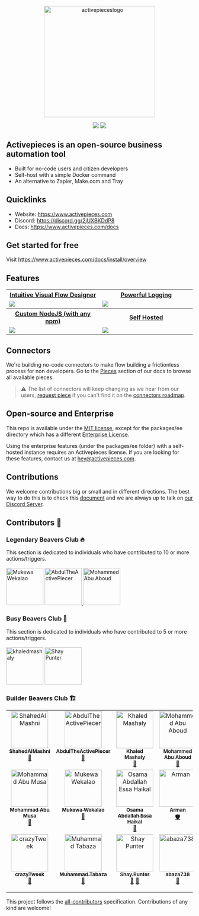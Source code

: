 <p align="center">
  <img width="300" alt="activepieceslogo" src="https://github.com/activepieces/activepieces/raw/main/assets/ap-logo.png">
</p>
<p align="center">
<a href="/LICENSE" target="_blank"><img src='https://img.shields.io/badge/license-MIT-green?style=for-the-badge' /></a>&nbsp;<a href='https://discord.gg/2jUXBKDdP8'><img src='https://img.shields.io/discord/966798490984382485?style=for-the-badge' /></a>
</p>

## Activepieces is an open-source business automation tool
* Built for no-code users and citizen developers
* Self-host with a simple Docker command
* An alternative to Zapier, Make.com and Tray

## Quicklinks
- Website: https://www.activepieces.com
- Discord: https://discord.gg/2jUXBKDdP8
- Docs: https://www.activepieces.com/docs

## Get started for free

Visit https://www.activepieces.com/docs/install/overview

## Features

<table>
  
  <tr>
    <th>
      <a href="#">Intuitive Visual Flow Designer</a>
    </th>
    <th>
      <a href="#">Powerful Logging</a>
    </th>

  </tr>

   <tr>
    <td width="50%">
      <a href="#">
        <img src="https://uploads-ssl.webflow.com/62c21c5154de255ece48bdf4/638f882fe84c1e465161177c_Screenshot%202022-12-06%20at%2021.14%201-p-1080.png" />
      </a>
    </td>
    <td width="50%">
        <a href="#">
            <img src="https://uploads-ssl.webflow.com/62c21c5154de255ece48bdf4/638f8e093a493043dc8ed633_Screenshot%202022-12-06%20at%2021.44%201-p-1080.png" />
        </a>
    </td>
  </tr>

  <tr>
    <th>
      <a href="#">Custom NodeJS (with any npm)</a>
    </th>
    <th>
      <a href="#">Self Hosted</a>
    </th>
</tr>

 <tr>
    <td width="50%">
        <a href="#">
            <img src="https://uploads-ssl.webflow.com/62c21c5154de255ece48bdf4/638f902e016e13f712543baf_Screenshot%202022-12-06%20at%2021.54%201-p-1080.png" />
        </a>
    </td>
    <td width="50%">
      <a href="#">
        <img src="https://uploads-ssl.webflow.com/62c21c5154de255ece48bdf4/638fc2f3d951ef60fb258a6e_Screenshot%202022-12-07%20at%2001.31%201-p-1080.png" />
      </a>
    </td>
 </tr>
</table>


## Connectors
We're building no-code connectors to make flow building a frictionless process for non developers. Go to the [Pieces](https://www.activepieces.com/docs/pieces) section of our docs to browse all available pieces.

> :warning: The list of connectors will keep changing as we hear from our users, [request piece](https://github.com/activepieces/activepieces/issues/new/choose) if you can't find it on the [connectors roadmap](https://github.com/orgs/activepieces/projects/5).


## Open-source and Enterprise

This repo is available under the [MIT license](https://github.com/activepieces/activepieces/blob/main/LICENSE), except for the packages/ee directory which has a different [Enterprise License](https://github.com/activepieces/activepieces/blob/main/packages/ee/LICENSE).

Using the enterprise features (under the packages/ee folder) with a self-hosted instance requires an Activepieces license. If you are looking for these features, contact us at hey@activepieces.com.

## Contributions

We welcome contributions big or small and in different directions. The best way to do this is to check this [document](https://www.activepieces.com/docs/contributing/building-pieces/overview) and we are always up to talk on [our Discord Server](https://discord.gg/2jUXBKDdP8).

## Contributors 🦫

### Legendary Beavers Club 🔥 
This section is dedicated to individuals who have contributed to 10 or more actions/triggers.
<br><br>
<a href="https://github.com/kanarelo"><img src="https://avatars.githubusercontent.com/u/393261?v=4?s=100" width="100px;" alt="Mukewa Wekalao"/></a>
<a href="https://github.com/AbdulTheActivePiecer"><img src="https://avatars.githubusercontent.com/u/106555838?v=4?s=100" width="100px;" alt="AbdulTheActivePiecer"/> </a>
<a href="https://github.com/abuaboud"><img src="https://avatars.githubusercontent.com/u/1812998?v=4?s=100" width="100px;" alt="Mohammed Abu Aboud"/></a>

### Busy Beavers Club 🦸
This section is dedicated to individuals who have contributed to 5 or more actions/triggers.
<br><br>
<a href="https://github.com/khaledmashaly"><img src="https://avatars.githubusercontent.com/u/61781545?v=4?s=100" width="100px;" alt="khaledmashaly"/></a>
<a href="https://shaypunter.co.uk"><img src="https://avatars.githubusercontent.com/u/18310437?v=4?s=100" width="100px;" alt="Shay Punter"/></a>
### Builder Beavers Club 🏗️

<!-- ALL-CONTRIBUTORS-LIST:START - Do not remove or modify this section -->
<!-- prettier-ignore-start -->
<!-- markdownlint-disable -->
<table>
  <tbody>
    <tr>
      <td align="center" valign="top" width="14.28%"><a href="https://github.com/ShahedAlMashni"><img src="https://avatars.githubusercontent.com/u/41443850?v=4?s=100" width="100px;" alt="ShahedAlMashni"/><br /><sub><b>ShahedAlMashni</b></sub></a><br /><a href="#plugin-ShahedAlMashni" title="Plugin/utility libraries">🔌</a></td>
      <td align="center" valign="top" width="14.28%"><a href="https://github.com/AbdulTheActivePiecer"><img src="https://avatars.githubusercontent.com/u/106555838?v=4?s=100" width="100px;" alt="AbdulTheActivePiecer"/><br /><sub><b>AbdulTheActivePiecer</b></sub></a><br /><a href="#maintenance-AbdulTheActivePiecer" title="Maintenance">🚧</a></td>
      <td align="center" valign="top" width="14.28%"><a href="https://github.com/khaledmashaly"><img src="https://avatars.githubusercontent.com/u/61781545?v=4?s=100" width="100px;" alt="Khaled Mashaly"/><br /><sub><b>Khaled Mashaly</b></sub></a><br /><a href="#maintenance-khaledmashaly" title="Maintenance">🚧</a></td>
      <td align="center" valign="top" width="14.28%"><a href="https://github.com/abuaboud"><img src="https://avatars.githubusercontent.com/u/1812998?v=4?s=100" width="100px;" alt="Mohammed Abu Aboud"/><br /><sub><b>Mohammed Abu Aboud</b></sub></a><br /><a href="#maintenance-abuaboud" title="Maintenance">🚧</a></td>
      <td align="center" valign="top" width="14.28%"><a href="https://aboudzein.github.io"><img src="https://avatars.githubusercontent.com/u/12976630?v=4?s=100" width="100px;" alt="Abdulrahman Zeineddin"/><br /><sub><b>Abdulrahman Zeineddin</b></sub></a><br /><a href="#plugin-aboudzein" title="Plugin/utility libraries">🔌</a></td>
      <td align="center" valign="top" width="14.28%"><a href="https://github.com/creed983"><img src="https://avatars.githubusercontent.com/u/62152944?v=4?s=100" width="100px;" alt="ahmad jaber"/><br /><sub><b>ahmad jaber</b></sub></a><br /><a href="#plugin-creed983" title="Plugin/utility libraries">🔌</a></td>
      <td align="center" valign="top" width="14.28%"><a href="https://github.com/ashrafsamhouri"><img src="https://avatars.githubusercontent.com/u/97393596?v=4" width="100px;" alt="Ashraf Samhouri"/><br /><sub><b>Ashraf Samhouri</b></sub></a><br /><a href="#plugin-ashrafsamhouri" title="Plugin/utility libraries">🔌</a></td>
    </tr>
    <tr>
      <td align="center" valign="top" width="14.28%"><a href="https://steercampaign.com"><img src="https://avatars.githubusercontent.com/u/12627658?v=4?s=100" width="100px;" alt="Mohammad Abu Musa"/><br /><sub><b>Mohammad Abu Musa</b></sub></a><br /><a href="#projectManagement-mabumusa1" title="Project Management">📆</a></td>
      <td align="center" valign="top" width="14.28%"><a href="https://github.com/kanarelo"><img src="https://avatars.githubusercontent.com/u/393261?v=4?s=100" width="100px;" alt="Mukewa Wekalao"/><br /><sub><b>Mukewa Wekalao</b></sub></a><br /><a href="#plugin-kanarelo" title="Plugin/utility libraries">🔌</a></td>
      <td align="center" valign="top" width="14.28%"><a href="http://osamahaikal.pythonanywhere.com/"><img src="https://avatars.githubusercontent.com/u/72370395?v=4?s=100" width="100px;" alt="Osama Abdallah Essa Haikal"/><br /><sub><b>Osama Abdallah Essa Haikal</b></sub></a><br /><a href="#plugin-OsamaHaikal" title="Plugin/utility libraries">🔌</a></td>
      <td align="center" valign="top" width="14.28%"><a href="https://github.com/M-Arman"><img src="https://avatars.githubusercontent.com/u/54455592?v=4?s=100" width="100px;" alt="Arman"/><br /><sub><b>Arman</b></sub></a><br /><a href="#security-M-Arman" title="Security">🛡️</a></td>
      <td align="center" valign="top" width="14.28%"><a href="https://github.com/oskarkraemer"><img src="https://avatars.githubusercontent.com/u/42745862?v=4?s=100" width="100px;" alt="Oskar Krämer"/><br /><sub><b>Oskar Krämer</b></sub></a><br /><a href="https://github.com/activepieces/activepieces/commits?author=oskarkraemer" title="Documentation">📖</a></td>
      <td align="center" valign="top" width="14.28%"><a href="https://thibpat.com"><img src="https://avatars.githubusercontent.com/u/494686?v=4?s=100" width="100px;" alt="Thibaut Patel"/><br /><sub><b>Thibaut Patel</b></sub></a><br /><a href="#ideas-tpatel" title="Ideas, Planning, & Feedback">🤔</a></td>
      <td align="center" valign="top" width="14.28%"><a href="https://github.com/Applesaucesomer"><img src="https://avatars.githubusercontent.com/u/18318905?v=4?s=100" width="100px;" alt="Applesaucesomer"/><br /><sub><b>Applesaucesomer</b></sub></a><br /><a href="#ideas-Applesaucesomer" title="Ideas, Planning, & Feedback">🤔</a></td>
    </tr>
    <tr>
      <td align="center" valign="top" width="14.28%"><a href="https://github.com/crazyTweek"><img src="https://avatars.githubusercontent.com/u/6828237?v=4?s=100" width="100px;" alt="crazyTweek"/><br /><sub><b>crazyTweek</b></sub></a><br /><a href="#ideas-crazyTweek" title="Ideas, Planning, & Feedback">🤔</a></td>
      <td align="center" valign="top" width="14.28%"><a href="https://linkedin.com/in/muhammad-tabaza"><img src="https://avatars.githubusercontent.com/u/23503983?v=4?s=100" width="100px;" alt="Muhammad Tabaza"/><br /><sub><b>Muhammad Tabaza</b></sub></a><br /><a href="#plugin-m-tabaza" title="Plugin/utility libraries">🔌</a></td>
      <td align="center" valign="top" width="14.28%"><a href="https://shaypunter.co.uk"><img src="https://avatars.githubusercontent.com/u/18310437?v=4?s=100" width="100px;" alt="Shay Punter"/><br /><sub><b>Shay Punter</b></sub></a><br /><a href="https://github.com/activepieces/activepieces/commits?author=ShayPunter" title="Documentation">📖</a> <a href="#plugin-ShayPunter" title="Plugin/utility libraries">🔌</a></td>
      <td align="center" valign="top" width="14.28%"><a href="https://github.com/abaza738"><img src="https://avatars.githubusercontent.com/u/50132270?v=4?s=100" width="100px;" alt="abaza738"/><br /><sub><b>abaza738</b></sub></a><br /><a href="#plugin-abaza738" title="Plugin/utility libraries">🔌</a></td>
      <td align="center" valign="top" width="14.28%"><a href="https://github.com/jonaboe"><img src="https://avatars.githubusercontent.com/u/51358680?v=4?s=100" width="100px;" alt="Jona Boeddinghaus"/><br /><sub><b>Jona Boeddinghaus</b></sub></a><br /><a href="#plugin-jonaboe" title="Plugin/utility libraries">🔌</a></td>
      <td align="center" valign="top" width="14.28%"><a href="https://github.com/fomojola"><img src="https://avatars.githubusercontent.com/u/264253?v=4?s=100" width="100px;" alt="fomojola"/><br /><sub><b>fomojola</b></sub></a><br /><a href="https://github.com/activepieces/activepieces/commits?author=fomojola" title="Code">💻</a></td>
    </tr>
  </tbody>
</table>

<!-- markdownlint-restore -->
<!-- prettier-ignore-end -->

<!-- ALL-CONTRIBUTORS-LIST:END -->


This project follows the [all-contributors](https://allcontributors.org) specification.
Contributions of any kind are welcome!
